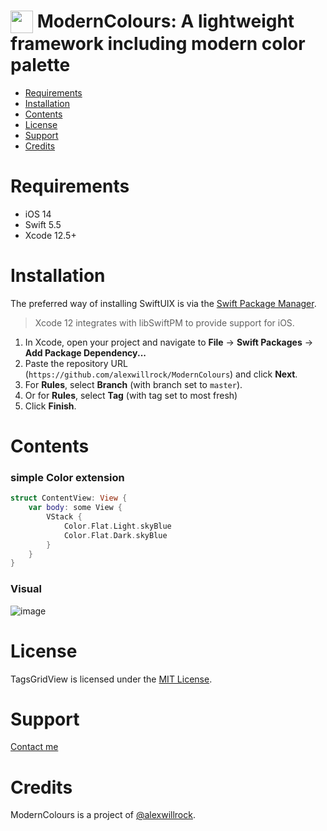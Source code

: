 <img align=top src="https://developer.apple.com/swift/images/swift-logo.svg" width="36" height="36">   ModernColours: A lightweight framework including modern color palette
======================================

- [Requirements](#requirements) 
- [Installation](#installation)
- [Contents](#contents)
- [License](#license)
- [Support](#support)
- [Credits](#credits)

# Requirements 

- iOS 14
- Swift 5.5
- Xcode 12.5+

# Installation

The preferred way of installing SwiftUIX is via the [Swift Package Manager](https://swift.org/package-manager/).

>Xcode 12 integrates with libSwiftPM to provide support for iOS.

1. In Xcode, open your project and navigate to **File** → **Swift Packages** → **Add Package Dependency...**
2. Paste the repository URL (`https://github.com/alexwillrock/ModernColours`) and click **Next**.
3. For **Rules**, select **Branch** (with branch set to `master`).
3. Or for **Rules**, select **Tag** (with tag set to most fresh)
4. Click **Finish**.

# Contents

### simple Color extension

```swift
struct ContentView: View {
    var body: some View {
        VStack {
            Color.Flat.Light.skyBlue
            Color.Flat.Dark.skyBlue
        }
    }
}
```

### Visual


![image](https://user-images.githubusercontent.com/6507402/140488100-28a4fc4c-9fff-46c7-9b85-fc07cc48559b.png)
# License

TagsGridView is licensed under the [MIT License](https://vmanot.mit-license.org).

# Support 

[Contact me](mailto:whitewillrock@gmail.com)


# Credits

ModernColours is a project of [@alexwillrock](https://github.com/alexwillrock).
